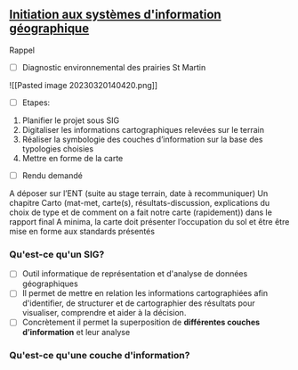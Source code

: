 ## <u>Initiation aux systèmes d'information géographique</u>

Rappel 

- [ ] Diagnostic environnemental des prairies St Martin

![[Pasted image 20230320140420.png]]

- [ ] Etapes:

1. Planifier le projet sous SIG 
2. Digitaliser les informations cartographiques relevées sur le terrain 
3. Réaliser la symbologie des couches d’information sur la base des typologies choisies
4. Mettre en forme de la carte

- [ ] Rendu demandé

A déposer sur l’ENT (suite au stage terrain, date à recommuniquer) 
Un chapitre Carto (mat-met, carte(s), résultats-discussion, explications du choix de type et de comment on a fait notre carte (rapidement)) dans le rapport final A minima, la carte doit présenter l’occupation du sol et être être mise en forme aux standards présentés


### Qu'est-ce qu'un SIG?

- [ ] Outil informatique de représentation et d'analyse de données géographiques 
- [ ] Il permet de mettre en relation les informations cartographiées afin d'identifier, de structurer et de cartographier des résultats pour visualiser, comprendre et aider à la décision.
- [ ] Concrètement il permet la superposition de **différentes couches d’information** et leur analyse

### Qu'est-ce qu'une couche d'information?